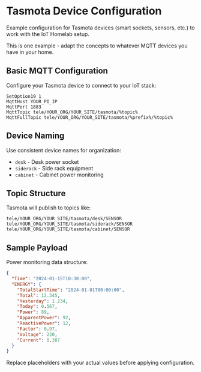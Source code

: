 # Tasmota Device Configuration

Example configuration for Tasmota devices (smart sockets, sensors, etc.) to work with the IoT Homelab setup.

This is one example - adapt the concepts to whatever MQTT devices you have in your home.

## Basic MQTT Configuration

Configure your Tasmota device to connect to your IoT stack:

```
SetOption19 1
MqttHost YOUR_PI_IP
MqttPort 1883
MqttTopic tele/YOUR_ORG/YOUR_SITE/tasmota/%topic%
MqttFullTopic tele/YOUR_ORG/YOUR_SITE/tasmota/%prefix%/%topic%
```

## Device Naming

Use consistent device names for organization:
- `desk` - Desk power socket
- `siderack` - Side rack equipment
- `cabinet` - Cabinet power monitoring

## Topic Structure

Tasmota will publish to topics like:
```
tele/YOUR_ORG/YOUR_SITE/tasmota/desk/SENSOR
tele/YOUR_ORG/YOUR_SITE/tasmota/siderack/SENSOR
tele/YOUR_ORG/YOUR_SITE/tasmota/cabinet/SENSOR
```

## Sample Payload

Power monitoring data structure:
```json
{
  "Time": "2024-01-15T10:30:00",
  "ENERGY": {
    "TotalStartTime": "2024-01-01T00:00:00",
    "Total": 12.345,
    "Yesterday": 1.234,
    "Today": 0.567,
    "Power": 89,
    "ApparentPower": 92,
    "ReactivePower": 12,
    "Factor": 0.97,
    "Voltage": 230,
    "Current": 0.387
  }
}
```

Replace placeholders with your actual values before applying configuration.